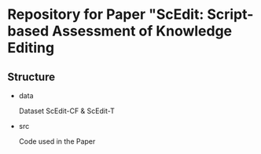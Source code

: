 # Repository for Paper "ScEdit: Script-based Assessment of Knowledge Editing

## Structure
- data 
  
  Dataset ScEdit-CF & ScEdit-T
- src
  
  Code used in the Paper
